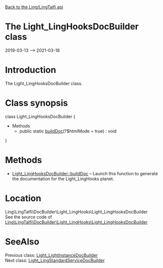 [Back to the Ling/LingTalfi api](https://github.com/lingtalfi/LingTalfi/blob/master/doc/api/Ling/LingTalfi.md)



The Light_LingHooksDocBuilder class
================
2019-03-13 --> 2021-03-18






Introduction
============

The Light_LingHooksDocBuilder class.



Class synopsis
==============


class <span class="pl-k">Light_LingHooksDocBuilder</span>  {

- Methods
    - public static [buildDoc](https://github.com/lingtalfi/LingTalfi/blob/master/doc/api/Ling/LingTalfi/DocBuilder/Light_LingHooks/Light_LingHooksDocBuilder/buildDoc.md)(?$htmlMode = true) : void

}






Methods
==============

- [Light_LingHooksDocBuilder::buildDoc](https://github.com/lingtalfi/LingTalfi/blob/master/doc/api/Ling/LingTalfi/DocBuilder/Light_LingHooks/Light_LingHooksDocBuilder/buildDoc.md) &ndash; Launch this function to generate the documentation for the Light_LingHooks planet.





Location
=============
Ling\LingTalfi\DocBuilder\Light_LingHooks\Light_LingHooksDocBuilder<br>
See the source code of [Ling\LingTalfi\DocBuilder\Light_LingHooks\Light_LingHooksDocBuilder](https://github.com/lingtalfi/LingTalfi/blob/master/DocBuilder/Light_LingHooks/Light_LingHooksDocBuilder.php)



SeeAlso
==============
Previous class: [Light_LightInstanceDocBuilder](https://github.com/lingtalfi/LingTalfi/blob/master/doc/api/Ling/LingTalfi/DocBuilder/Light_LightInstance/Light_LightInstanceDocBuilder.md)<br>Next class: [Light_LingStandardServiceDocBuilder](https://github.com/lingtalfi/LingTalfi/blob/master/doc/api/Ling/LingTalfi/DocBuilder/Light_LingStandardService/Light_LingStandardServiceDocBuilder.md)<br>
